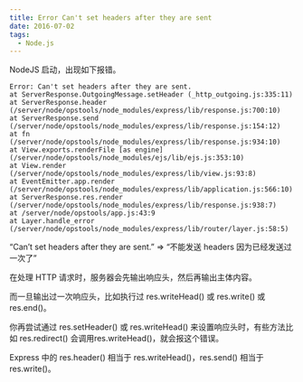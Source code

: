 ```yaml
---
title: Error Can't set headers after they are sent
date: 2016-07-02
tags: 
  - Node.js
---
```


NodeJS 启动，出现如下报错。

```
Error: Can't set headers after they are sent.
at ServerResponse.OutgoingMessage.setHeader (_http_outgoing.js:335:11)
at ServerResponse.header (/server/node/opstools/node_modules/express/lib/response.js:700:10)
at ServerResponse.send (/server/node/opstools/node_modules/express/lib/response.js:154:12)
at fn (/server/node/opstools/node_modules/express/lib/response.js:934:10)
at View.exports.renderFile [as engine] (/server/node/opstools/node_modules/ejs/lib/ejs.js:353:10)
at View.render (/server/node/opstools/node_modules/express/lib/view.js:93:8)
at EventEmitter.app.render (/server/node/opstools/node_modules/express/lib/application.js:566:10)
at ServerResponse.res.render (/server/node/opstools/node_modules/express/lib/response.js:938:7)
at /server/node/opstools/app.js:43:9
at Layer.handle_error (/server/node/opstools/node_modules/express/lib/router/layer.js:58:5)
```

<!--more-->

“Can’t set headers after they are sent.” => “不能发送 headers 因为已经发送过一次了”

在处理 HTTP 请求时，服务器会先输出响应头，然后再输出主体内容。

而一旦输出过一次响应头，比如执行过 res.writeHead() 或 res.write() 或 res.end()。

你再尝试通过 res.setHeader() 或 res.writeHead() 来设置响应头时，有些方法比如 res.redirect() 会调用res.writeHead()，就会报这个错误。

Express 中的 res.header() 相当于 res.writeHead()，res.send() 相当于 res.write()。
